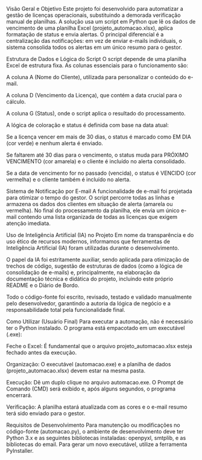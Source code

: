 Visão Geral e Objetivo
Este projeto foi desenvolvido para automatizar a gestão de licenças operacionais, substituindo a demorada verificação manual de planilhas. A solução usa um script em Python que lê os dados de vencimento de uma planilha Excel (projeto_automacao.xlsx), aplica formatação de status e envia alertas. O principal diferencial é a centralização das notificações: em vez de enviar e-mails individuais, o sistema consolida todos os alertas em um único resumo para o gestor.

Estrutura de Dados e Lógica do Script
O script depende de uma planilha Excel de estrutura fixa. As colunas essenciais para o funcionamento são:

A coluna A (Nome do Cliente), utilizada para personalizar o conteúdo do e-mail.

A coluna D (Vencimento da Licença), que contém a data crucial para o cálculo.

A coluna G (Status), onde o script aplica o resultado do processamento.

A lógica de coloração e status é definida com base na data atual:

Se a licença vencer em mais de 30 dias, o status é marcado como EM DIA (cor verde) e nenhum alerta é enviado.

Se faltarem até 30 dias para o vencimento, o status muda para PRÓXIMO VENCIMENTO (cor amarela) e o cliente é incluído no alerta consolidado.

Se a data de vencimento for no passado (vencida), o status é VENCIDO (cor vermelha) e o cliente também é incluído no alerta.

Sistema de Notificação por E-mail
A funcionalidade de e-mail foi projetada para otimizar o tempo do gestor. O script percorre todas as linhas e armazena os dados dos clientes em situação de alerta (amarela ou vermelha). No final do processamento da planilha, ele envia um único e-mail contendo uma lista organizada de todas as licenças que exigem atenção imediata.

Uso de Inteligência Artificial (IA) no Projeto
Em nome da transparência e do uso ético de recursos modernos, informamos que ferramentas de Inteligência Artificial (IA) foram utilizadas durante o desenvolvimento.

O papel da IA foi estritamente auxiliar, sendo aplicada para otimização de trechos de código, sugestão de estruturas de dados (como a lógica de consolidação de e-mails) e, principalmente, na elaboração da documentação técnica e didática do projeto, incluindo este próprio README e o Diário de Bordo.

Todo o código-fonte foi escrito, revisado, testado e validado manualmente pelo desenvolvedor, garantindo a autoria da lógica de negócio e a responsabilidade total pela funcionalidade final.

Como Utilizar (Usuário Final)
Para executar a automação, não é necessário ter o Python instalado. O programa está empacotado em um executável (.exe):

Feche o Excel: É fundamental que o arquivo projeto_automacao.xlsx esteja fechado antes da execução.

Organização: O executável (automacao.exe) e a planilha de dados (projeto_automacao.xlsx) devem estar na mesma pasta.

Execução: Dê um duplo clique no arquivo automacao.exe. O Prompt de Comando (CMD) será exibido e, após alguns segundos, o programa encerrará.

Verificação: A planilha estará atualizada com as cores e o e-mail resumo terá sido enviado para o gestor.

Requisitos de Desenvolvimento
Para manutenção ou modificações no código-fonte (automacao.py), o ambiente de desenvolvimento deve ter Python 3.x e as seguintes bibliotecas instaladas: openpyxl, smtplib, e as bibliotecas do email. Para gerar um novo executável, utilize a ferramenta PyInstaller.
